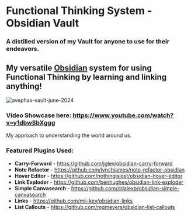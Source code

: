 # Functional Thinking System - Obsidian Vault
### A distilled version of my Vault for anyone to use for their endeavors.

## My versatile [Obsidian](https://obsidian.md/) system for using Functional Thinking by learning and linking anything!

![avephax-vault-june-2024](https://github.com/Avephax/Avephax-Obsidian-Vault/assets/112918049/0c872142-3991-419b-b632-f1f94ac3f26e)

### Video Showcase here: https://www.youtube.com/watch?v=y1dbwSbXggg

My approach to understanding the world around us.

### Featured Plugins Used:
- **Carry-Forward** - https://github.com/jglev/obsidian-carry-forward
- **Note Refactor** - https://github.com/lynchjames/note-refactor-obsidian
- **Hover Editor** - https://github.com/nothingislost/obsidian-hover-editor
- **Link Exploder** - https://github.com/benhughes/obsidian-link-exploder
- **Simple Canvasearch** - https://github.com/ddalexb/obsidian-simple-canvasearch
- **Links** - https://github.com/mii-key/obsidian-links
- **List Callouts** - https://github.com/mgmeyers/obsidian-list-callouts

